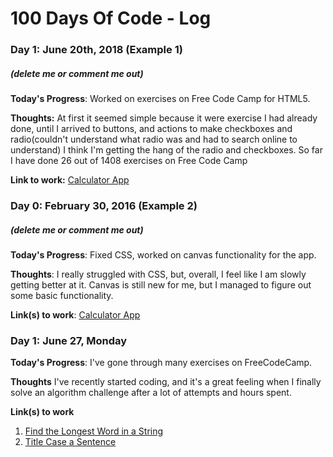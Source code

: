 # 100 Days Of Code - Log

### Day 1: June 20th, 2018 (Example 1)
##### (delete me or comment me out)

**Today's Progress**: Worked on exercises on Free Code Camp for HTML5.

**Thoughts:** At first it seemed simple because it were exercise I had already done, until I arrived to buttons, and actions to make checkboxes and radio(couldn't understand what radio was and had to search online to understand) I think I'm getting the hang of the radio and checkboxes. So far I have done 26 out of 1408 exercises on Free Code Camp

**Link to work:** [Calculator App](http://www.example.com)

### Day 0: February 30, 2016 (Example 2)
##### (delete me or comment me out)

**Today's Progress**: Fixed CSS, worked on canvas functionality for the app.

**Thoughts**: I really struggled with CSS, but, overall, I feel like I am slowly getting better at it. Canvas is still new for me, but I managed to figure out some basic functionality.

**Link(s) to work**: [Calculator App](http://www.example.com)


### Day 1: June 27, Monday

**Today's Progress**: I've gone through many exercises on FreeCodeCamp.

**Thoughts** I've recently started coding, and it's a great feeling when I finally solve an algorithm challenge after a lot of attempts and hours spent.

**Link(s) to work**
1. [Find the Longest Word in a String](https://www.freecodecamp.com/challenges/find-the-longest-word-in-a-string)
2. [Title Case a Sentence](https://www.freecodecamp.com/challenges/title-case-a-sentence)
